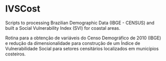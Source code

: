 # IVSCost
Scripts to processing Brazilian Demographic Data (IBGE - CENSUS) and built a Social Vulnerability Index (SVI) for coastal areas.

Rotina para a obtenção de variáveis do Censo Demográfico de 2010 (IBGE) e redução da dimensionalidade para construção de um Índice de Vulnerabilidade Social para setores censitários localizados em municípios costeiros.
